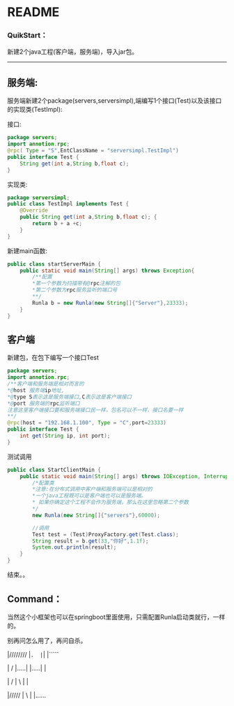 # README
### QuikStart：
新建2个java工程(客户端，服务端)，导入jar包。

---

## 服务端:

服务端新建2个package(servers,serversimpl),端编写1个接口(Test)以及该接口的实现类(TestImpl):

接口:
```java
package servers;
import annotion.rpc;
@rpc( Type = "S",EntClassName = "serversimpl.TestImpl")
public interface Test {
    String get(int a,String b,float c);
}
```

实现类:
```java
package serversimpl;
public class TestImpl implements Test {
    @Override
    public String get(int a,String b,float c); {
        return b + a +c;
    }
}
```
新建main函数:
```java
public class startServerMain {
    public static void main(String[] args) throws Exception{
        /**配置
        *第一个参数为扫描带有@rpc注解的包
        *第二个参数为rpc服务监听的端口号
        **/
        Runla b = new Runla(new String[]{"Server"},23333);
    }
}
```

## 客户端
新建包，在包下编写一个接口Test
```java
package servers;
import annotion.rpc;
/**客户端和服务端是相对而言的
*@host 服务端ip地址,
*@type S表示这是服务端接口,C表示这是客户端接口
*@port 服务端的rpc监听端口
注意这里客户端接口要和服务端接口民一样，包名可以不一样，接口名要一样
**/
@rpc(host = "192.168.1.100", Type = "C",port=23333)
public interface Test {
    int get(String ip, int port);
}
```
测试调用
```java
public class StartClientMain {
    public static void main(String[] args) throws IOException, InterruptedException {
        /*配置类
        *注意:在分布式调用中客户端和服务端可以是相对的
        *一个java工程既可以是客户端也可以是服务端。
        * 如果你确定这个工程不会作为服务端，那么在这里忽略第二个参数
        */
        new Runla(new String[]{"servers"},60000);

        //调用
        Test test = (Test)ProxyFactory.get(Test.class);
        String result = b.get(33,"你好",1.1f);
        System.out.println(result);
    }
}
```
结束。。

## Command：

当然这个小框架也可以在springboot里面使用，只需配置Runla启动类就行，一样的。

别再问怎么用了，再问自杀。


 |////////  |`````.  |`````|  |`````

 |      /   |.....|  |.....|  |

 |     /    |   \    |        |
 
 |/////     |    \   |        |......





